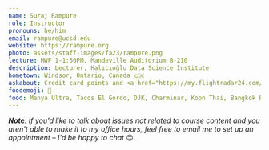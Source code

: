 ```yaml
---
name: Suraj Rampure
role: Instructor
pronouns: he/him
email: rampure@ucsd.edu
website: https://rampure.org
photo: assets/staff-images/fa23/rampure.png
lecture: MWF 1-1:50PM, Mandeville Auditorium B-210
description: Lecturer, Halıcıoğlu Data Science Institute
hometown: Windsor, Ontario, Canada 🇨🇦
askabout: Credit card points and <a href="https://my.flightradar24.com/surajrampure">travelling</a>, my dog back home,  the Lakers, future DSC courses, my academic journey, and <a href="https://rampure.org/assets/me_dancing.gif">this</a>
foodemoji: 🍜
food: Menya Ultra, Tacos El Gordo, DJK, Charminar, Koon Thai, Bangkok Bay, SomiSomi
---
```


<i><b>Note</b>: If you'd like to talk about issues not related to course content and you aren't able to make it to my office hours, feel free to email me to set up an appointment – I'd be happy to chat </i>😊.